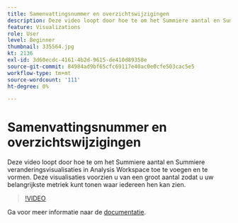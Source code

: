```yaml
---
title: Samenvattingsnummer en overzichtswijzigingen
description: Deze video loopt door hoe te om het Summiere aantal en Summiere veranderingsvisualisaties in Analysis Workspace toe te voegen en te vormen. Deze visualisaties voorzien u van een groot aantal zodat u uw belangrijkste metriek kunt tonen waar iedereen hen kan zien.
feature: Visualizations
role: User
level: Beginner
thumbnail: 335564.jpg
kt: 2136
exl-id: 3d60ecdc-4161-4b2d-9615-de410d89358e
source-git-commit: 84984ad9bf65cfc69117e40ac0e0cfe503cac5e5
workflow-type: tm+mt
source-wordcount: '111'
ht-degree: 0%

---
```


# Samenvattingsnummer en overzichtswijzigingen

Deze video loopt door hoe te om het Summiere aantal en Summiere veranderingsvisualisaties in Analysis Workspace toe te voegen en te vormen. Deze visualisaties voorzien u van een groot aantal zodat u uw belangrijkste metriek kunt tonen waar iedereen hen kan zien.

>[!VIDEO](https://video.tv.adobe.com/v/335564/?quality=12&learn=on)

Ga voor meer informatie naar de [documentatie](https://experienceleague.adobe.com/docs/analytics/analyze/analysis-workspace/visualizations/summary-number-change.html).
